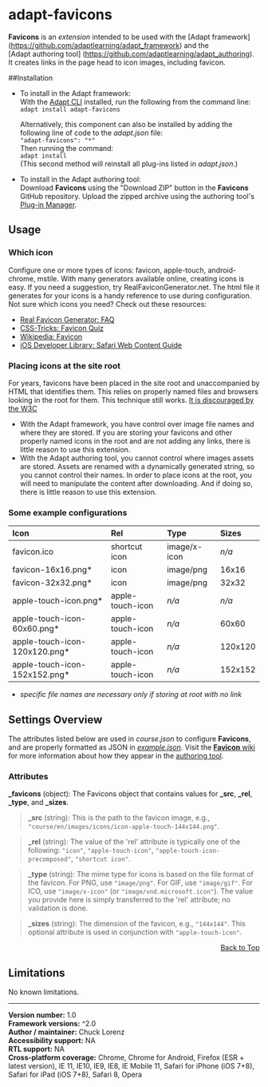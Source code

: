# adapt-favicons  
    
**Favicons** is an *extension* intended to be used with the [Adapt framework] (https://github.com/adaptlearning/adapt_framework) and the   
[Adapt authoring tool] (https://github.com/adaptlearning/adapt_authoring). It creates links in the page head to icon images, including favicon.  

##Installation

* To install in the Adapt framework:  
With the [Adapt CLI](https://github.com/adaptlearning/adapt-cli) installed, run the following from the command line:  
`adapt install adapt-favicons`

    Alternatively, this component can also be installed by adding the following line of code to the *adapt.json* file:  
    `"adapt-favicons": "*"`  
    Then running the command:  
    `adapt install`  
    (This second method will reinstall all plug-ins listed in *adapt.json*.)  

* To install in the Adapt authoring tool:  
Download **Favicons** using the "Download ZIP" button in the **Favicons** GitHub repository. Upload the zipped archive using the authoring tool's [Plug-in Manager](https://github.com/adaptlearning/adapt_authoring/wiki/Plugin-Manager).  

## Usage  

### Which icon  

Configure one or more types of icons: favicon, apple-touch, android-chrome, mstile. With many generators available online, creating icons is easy. If you need a suggestion, try RealFaviconGenerator.net. The html file it generates for your icons is a handy reference to use during configuration.   
Not sure which icons you need? Check out these resources:  
- [Real Favicon Generator: FAQ](http://realfavicongenerator.net/faq)  
- [CSS-Tricks: Favicon Quiz](https://css-tricks.com/favicon-quiz/)  
- [Wikipedia: Favicon](https://en.wikipedia.org/wiki/Favicon)
- [iOS Developer Library: Safari Web Content Guide](https://developer.apple.com/library/ios/documentation/AppleApplications/Reference/SafariWebContent/ConfiguringWebApplications/ConfiguringWebApplications.html)  

### Placing icons at the site root  

For years, favicons have been placed in the site root and unaccompanied by HTML that identifies them. This relies on properly named files and browsers looking in the root for them. This technique still works. [It is discouraged by the W3C](https://www.w3.org/2005/10/howto-favicon) 
- With the Adapt framework, you have control over image file names and where they are stored. If you are storing your favicons and other properly named icons in the root and are not adding any links, there is little reason to use this extension.
- With the Adapt authoring tool, you cannot control where images assets are stored. Assets are renamed with a dynamically generated string, so you cannot control their names. In order to place icons at the root, you will need to manipulate the content after downloading. And if doing so, there is little reason to use this extension. 

### Some example configurations

| Icon | Rel | Type | Sizes |  
|:-----|:----|:-----|:-----|  
| favicon.ico | shortcut icon | image/x-icon | *n/a* |  
| favicon-16x16.png* | icon | image/png | 16x16 |  
| favicon-32x32.png* | icon | image/png | 32x32 |  
| apple-touch-icon.png*  | apple-touch-icon | *n/a* | *n/a* |  
| apple-touch-icon-60x60.png*  | apple-touch-icon | *n/a* | 60x60 |  
| apple-touch-icon-120x120.png*  | apple-touch-icon | *n/a* | 120x120 |  
| apple-touch-icon-152x152.png*  | apple-touch-icon | *n/a* | 152x152 |  
* *specific file names are necessary only if storing at root with no link* 


## Settings Overview

The attributes listed below are used in *course.json* to configure **Favicons**, and are properly formatted as JSON in [*example.json*](https://github.com/chucklorenz/adapt-favicons/blob/master/example.json). Visit the [**Favicon** wiki](https://github.com/chucklorenz/adapt-favicons/wiki) for more information about how they appear in the [authoring tool](https://github.com/adaptlearning/adapt_authoring/wiki). 

### Attributes

**_favicons** (object): The Favicons object that contains values for **_src**, **_rel**, **_type**,  and **_sizes**.  

>**_src** (string): This is the path to the favicon image, e.g., `"course/en/images/icons/icon-apple-touch-144x144.png"`.  

>**_rel** (string): The value of the 'rel' attribute is typically one of the following: `"icon"`, `"apple-touch-icon"`, `"apple-touch-icon-precomposed"`, `"shortcut icon"`.  

>**_type** (string):  The mime type for icons is based on the file format of the favicon. For PNG, use `"image/png"`. For GIF, use `"image/gif"`. For ICO, use `"image/x-icon"` (or `"image/vnd.microsoft.icon"`). The value you provide here is simply transferred to the 'rel' attribute; no validation is done.

>**_sizes** (string): The dimension of the favicon, e.g., `"144x144"`. This optional attribute is used in conjunction with `"apple-touch-icon"`.

<div float align=right><a href="#top">Back to Top</a></div>

## Limitations
 
No known limitations.  

----------------------------
**Version number:**  1.0  
**Framework versions:** ^2.0      
**Author / maintainer:** Chuck Lorenz  
**Accessibility support:** NA   
**RTL support:** NA  
**Cross-platform coverage:** Chrome, Chrome for Android, Firefox (ESR + latest version), IE 11, IE10, IE9, IE8, IE Mobile 11, Safari for iPhone (iOS 7+8), Safari for iPad (iOS 7+8), Safari 8, Opera    
